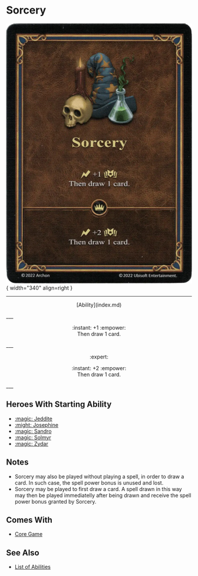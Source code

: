# Sorcery

![Sorcery](../assets/abilities-sorcery.webp){ width="340" align=right }

___
<p style="text-align: center;" markdown>[Ability](index.md)</p>
___
<p style="text-align: center;" markdown>:instant: +1 :empower:<br>Then draw 1 card.</p>
___
<p style="text-align: center;" markdown> :expert: </p>

<p style="text-align: center;" markdown>:instant: +2 :empower:<br>Then draw 1 card.</p>
___


## Heroes With Starting Ability

- [:magic: Jeddite](../heroes/jeddite.md)
- [:might: Josephine](../heroes/josephine.md)
- [:magic: Sandro](../heroes/sandro.md)
- [:magic: Solmyr](../heroes/solmyr.md)
- [:magic: Zydar](../heroes/zydar.md)


## Notes

- Sorcery may also be played without playing a spell, in order to draw a card. In such case, the spell power bonus is unused and lost.
- Sorcery may be played to first draw a card. A spell drawn in this way may then be played immediatelly after being drawn and receive the spell power bonus granted by Sorcery.


## Comes With

- [Core Game](../content.md)


## See Also

- [List of Abilities](index.md)
